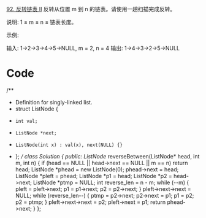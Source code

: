 [92. 反转链表 II](https://leetcode-cn.com/problems/reverse-linked-list-ii/)
反转从位置 m 到 n 的链表。请使用一趟扫描完成反转。

说明:
1 ≤ m ≤ n ≤ 链表长度。

示例:

输入: 1->2->3->4->5->NULL, m = 2, n = 4
输出: 1->4->3->2->5->NULL

# **Code**

/**
 * Definition for singly-linked list.
 * struct ListNode {
 *     int val;
 *     ListNode *next;
 *     ListNode(int x) : val(x), next(NULL) {}
 * };
 */
class Solution {
public:
    ListNode* reverseBetween(ListNode* head, int m, int n) {
    if (head == NULL || head->next == NULL || m == n)
		return head;
	ListNode *phead = new ListNode(0);
	phead->next = head;
	ListNode *pleft = phead;
	ListNode *p1 = head;
	ListNode *p2 = head->next;
	ListNode *ptmp = NULL;
	int reverse_len = n - m;
	while (--m)
	{
		pleft = pleft->next;
		p1 = p1->next;
		p2 = p2->next;
	}
	pleft->next->next = NULL;
	while (reverse_len--)
	{
		ptmp = p2->next;
		p2->next = p1;
		p1 = p2;
		p2 = ptmp;
	}
	pleft->next->next = p2;
	pleft->next = p1;
	return phead->next;
    }
};